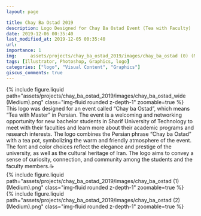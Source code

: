 ```yaml
---
layout: page

title: Chay Ba Ostad 2019
description: Logo Designed for Chay Ba Ostad Event (Tea with Faculty)
date: 2019-12-06 00:35:40 
last_modified_at: 2019-12-05 00:35:40 
url: 
importance: 1
img:     assets/projects/chay_ba_ostad_2019/images/chay_ba_ostad (0) (Medium).png
tags: [Illustrator, Photoshop, Graphics, logo]
categories: ["logo", "Visual Content", "Graphics"]
giscus_comments: true
---
```


<div class="row mt-3 align-items-center">
    <div class="col-sm-12 offset-md-12 align-self-center  mt-12 mt-md-12">
         {% include figure.liquid path="assets/projects/chay_ba_ostad_2019/images/chay_ba_ostad_wide (Medium).png" class="img-fluid rounded z-depth-1" zoomable=true %}
    </div>
</div>
This logo was designed for an event called “Chay ba Ostad”, which means “Tea with Master” in Persian. The event is a welcoming and networking opportunity for new bachelor students in Sharif University of Technology to meet with their faculties and learn more about their academic programs and research interests. The logo combines the Persian phrase “Chay ba Ostad” with a tea pot, symbolizing the warm and friendly atmosphere of the event. The font and color choices reflect the elegance and prestige of the university, as well as the cultural heritage of Iran. The logo aims to convey a sense of curiosity, connection, and community among the students and the faculty members.☕️


<div class="row mt-3">
    <div class="col-sm mt-3 mt-md-0">
        {% include figure.liquid path="assets/projects/chay_ba_ostad_2019/images/chay_ba_ostad (1) (Medium).png" class="img-fluid rounded z-depth-1" zoomable=true %}
    </div>
    <div class="col-sm mt-3 mt-md-0">
        {% include figure.liquid path="assets/projects/chay_ba_ostad_2019/images/chay_ba_ostad (2) (Medium).png" class="img-fluid rounded z-depth-1" zoomable=true %}
    </div>


</div>
